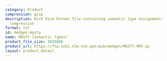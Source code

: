 ```yaml
---
category: Product
compression: gzip
description: Rich Rich Format file containing semantic type assignments with gzip
  compression
format: txt
id: medgen.mgsty
name: MGSTY (Semantic Types)
product_file_size: 1626886
product_url: https://ftp.ncbi.nlm.nih.gov/pub/medgen/MGSTY.RRF.gz
layout: product_detail
---
```

